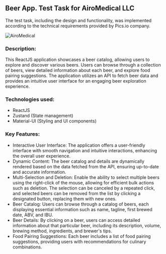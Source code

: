 ## Beer App. Test Task for AiroMedical LLC
The test task, including the design and functionality, was implemented according to the technical requirements provided by Pics.io company.

![AiroMedical](https://github.com/localBox0/airomedical-test-task/assets/87381764/9ea14965-f7bb-42a2-ba7f-4700745b1c1f)


### Description:
This ReactJS application showcases a beer catalog, allowing users to explore and discover various beers. Users can browse through a collection of beers, view detailed information about each beer, and explore food pairing suggestions. The application utilizes an API to fetch beer data and provides an intuitive user interface for an engaging beer exploration experience.

### Technologies used:

- ReactJS
- Zustand (State management)
- Material-UI (Styling and UI components)

### Key Features:

- Interactive User Interface: The application offers a user-friendly interface with smooth navigation and intuitive interactions, enhancing the overall user experience.
- Dynamic Content: The beer catalog and details are dynamically rendered based on the data fetched from the API, ensuring up-to-date and accurate information.
- Multi-Selection and Deletion: Enable the ability to select multiple beers using the right-click of the mouse, allowing for efficient bulk actions such as deletion. The selection can be canceled by a repeated click, and selected beers can be removed from the list by clicking a designated button, replacing them with new ones.
- Beer Catalog: Users can browse through a catalog of beers, each displaying essential information such as name, tagline, first brewed date, ABV, and IBU.
- Beer Details: By clicking on a beer, users can access detailed information about that particular beer, including its description, volume, brewing method, ingredients, and brewer's tips.
- Food Pairing Suggestions: Each beer includes a list of food pairing suggestions, providing users with recommendations for culinary combinations.
